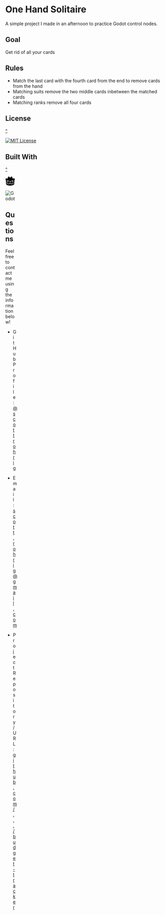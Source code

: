 # One Hand Solitaire

A simple project I made in an afternoon to practice Godot control nodes.

## Goal

Get rid of all your cards

## Rules

- Match the last card with the fourth card from the end to remove cards from the hand
- Matching suits remove the two middle cards inbetween the matched cards
- Matching ranks remove all four cards

## License
[^](#index)

[![MIT License](https://img.shields.io/badge/License-MIT-orange)](https://choosealicense.com/licenses/mit)

## Built With
[^](#index)

<div style='width: 100%'>
    <div style='width: 30px'>
        <svg role="img" viewBox="0 0 24 24" xmlns="http://www.w3.org/2000/svg"><title>Godot Engine</title><path d="M9.5598.683c-1.096.244-2.1812.5831-3.1983 1.0951.023.8981.081 1.7582.199 2.6323-.395.253-.81.47-1.178.766-.375.288-.7581.564-1.0971.9011-.6781-.448-1.3962-.869-2.1352-1.2411C1.3532 5.6934.608 6.6186 0 7.6546c.458.7411.936 1.4352 1.4521 2.0942h.014v6.3565c.012 0 .023 0 .035.003l3.8963.376c.204.02.364.184.378.3891l.12 1.7201 3.3994.242.234-1.587c.03-.206.207-.358.415-.358h4.1114c.208 0 .385.152.415.358l.234 1.587 3.3993-.242.12-1.72a.4196.4196 0 01.378-.3891l3.8954-.376c.012 0 .023-.003.035-.003v-.5071h.002V9.7498h.014c.516-.659.994-1.3531 1.4521-2.0942-.608-1.036-1.3541-1.9611-2.1512-2.8192-.739.372-1.4571.793-2.1352 1.2411-.339-.337-.721-.613-1.096-.901-.369-.296-.7841-.5131-1.1781-.7661.117-.8741.175-1.7342.199-2.6323-1.0171-.512-2.1012-.851-3.1983-1.095-.438.736-.838 1.533-1.1871 2.3121-.414-.069-.829-.094-1.2461-.099h-.016c-.417.005-.832.03-1.2461.099-.349-.779-.749-1.576-1.1881-2.3121l.001-.001zM6.4765 9.9889c1.2971 0 2.3492 1.0511 2.3492 2.3482s-1.052 2.3482-2.3492 2.3482c-1.296 0-2.3482-1.051-2.3482-2.3482 0-1.297 1.0511-2.3482 2.3482-2.3482zm11.049 0c1.296 0 2.3482 1.0511 2.3482 2.3482s-1.0511 2.3482-2.3482 2.3482-2.3492-1.051-2.3492-2.3482c0-1.297 1.051-2.3482 2.3492-2.3482zm-10.824.9301c-.861 0-1.559.698-1.559 1.5591s.698 1.5582 1.559 1.5582c.8611 0 1.5592-.698 1.5592-1.5582 0-.86-.697-1.559-1.5591-1.559zm10.598 0c-.8611 0-1.5582.698-1.5582 1.5591s.697 1.5582 1.5581 1.5582c.8611 0 1.5592-.698 1.5592-1.5582 0-.86-.697-1.559-1.5592-1.559zm-5.2985.453c.417 0 .757.308.757.6871v2.1622c0 .379-.339.687-.757.687s-.756-.308-.756-.687V12.059c0-.379.339-.687.756-.687zM1.4601 16.9464c.002.377.006.789.006.871 0 3.7014 4.6944 5.4795 10.5269 5.5005h.014c5.8325-.02 10.5259-1.7991 10.5259-5.5004 0-.084.005-.495.007-.871l-3.5023.338-.121 1.729a.421.421 0 01-.389.3901l-4.1814.296a.4203.4203 0 01-.415-.358l-.238-1.6141h-3.3863l-.238 1.6141a.4192.4192 0 01-.4451.357l-4.1513-.296c-.208-.015-.375-.181-.389-.389l-.12-1.7292-3.5044-.337z"/></svg>
    <div>
<div>

![Godot](https://img.shields.io/badge/-Godot-478CBF?logo=godot&logoColor=white&logoWidth=30)


## Questions

Feel free to contact me using the information below!

- GitHub Profile: [@scottrohrig](https://github.com/scottrohrig)

- Email: scott.rohrig@gmail.com

- Project Repository/URL: [github.com/.../budget-tracker](https://github.com/scottrohrig/budget-tracker)
